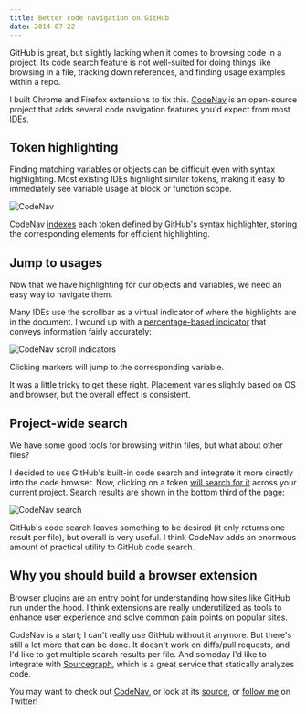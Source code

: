 ```yaml
---
title: Better code navigation on GitHub
date: 2014-07-22
---
```



GitHub is great, but slightly lacking when it comes to browsing code in a project.  Its code search feature is not well-suited for doing things like browsing in a file, tracking down references, and finding usage examples within a repo.

I built Chrome and Firefox extensions to fix this. [CodeNav](http://ianww.com/codenav) is an open-source project that adds several code navigation features you'd expect from most IDEs.

## Token highlighting

Finding matching variables or objects can be difficult even with syntax highlighting.  Most existing IDEs highlight similar tokens, making it easy to immediately see variable usage at block or function scope.

![CodeNav](https://i.imgur.com/X7voZhO.png)

CodeNav [indexes](https://github.com/typpo/codenav/blob/master/src/inject.js#L49) each token defined by GitHub's syntax highlighter, storing the corresponding elements for efficient highlighting.

## Jump to usages

Now that we have highlighting for our objects and variables, we need an easy way to navigate them.

Many IDEs use the scrollbar as a virtual indicator of where the highlights are in the document.  I wound up with a [percentage-based indicator](https://github.com/typpo/codenav/blob/master/src/inject.js#L154) that conveys information fairly accurately:

![CodeNav scroll indicators](https://i.imgur.com/Jp39728.png?2)

Clicking markers will jump to the corresponding variable.

It was a little tricky to get these right.  Placement varies slightly based on
OS and browser, but the overall effect is consistent.

## Project-wide search

We have some good tools for browsing within files, but what about other files?

I decided to use GitHub's built-in code search and integrate it more directly into the code browser.  Now, clicking on a token [will search for it](https://github.com/typpo/codenav/blob/master/src/inject.js#L202) across your current project.  Search results are shown in the bottom third of the page:

![CodeNav search](https://i.imgur.com/QsFJAB4.png)

GitHub's code search leaves something to be desired (it only
returns one result per file), but overall is very useful.  I think CodeNav
adds an enormous amount of practical utility to GitHub code search.

## Why you should build a browser extension

Browser plugins are an entry point for understanding how sites like GitHub run under the hood.  I think extensions are really underutilized as tools to enhance user experience and solve common pain points on popular sites.

CodeNav is a start; I can't really use GitHub without it anymore.  But there's still a lot more that can be done.  It doesn't work on diffs/pull requests, and I'd like to get multiple search results per file.  And someday I'd like to integrate with [Sourcegraph](http://sourcegraph.com), which is a great service that statically analyzes code.

You may want to check out [CodeNav](http://ianww.com/codenav), or look at its [source](http://github.com/typpo/codenav), or [follow me](http://twitter.com/iwebst) on Twitter!
